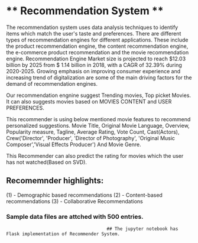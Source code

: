 # ** Recommendation System **

The recommendation system uses data analysis techniques to identify items which match the user's taste and preferences.
There are different types of recommendation engines for different applications.
These include the product recommendation engine, the content recommendation engine, the e-commerce product recommendation and the movie recommendation engine. 
Recommendation Engine Market size is projected to reach $12.03 billion by 2025 from $ 1.14 billion in 2018, with a CAGR of 32.39% during 2020-2025.
Growing emphasis on improving consumer experience and increasing trend of digitalization are some of the main driving factors for the demand of recommendation engines.

Our recommendation engnine suggest Trending movies, Top picket Movies. It can also suggests movies based on MOVIES CONTENT and USER PREFERENCES.

This recommender is using below mentioned movie features to recommend personalized suggestions.
Movie Title, Original Movie Language, Overview, Popularity measure, Tagline, Average Rating, Vote Count, Cast(Actors), Crew('Director', 'Producer', 'Director of Photography',
'Original Music Composer','Visual Effects Producer') And Movie Genre. 

This Recommender can also predict the rating for movies which the user has not watched(Based on SVD). 

## Recomemnder highlights:

 (1) - Demographic based recommendations
 (2) - Content-based recommendations
 (3) - Collaborative Recommendations
 
### Sample data files are attched with 500 entries.


                                          ## The jupyter notebook has Flask implementation of Recommender System.
